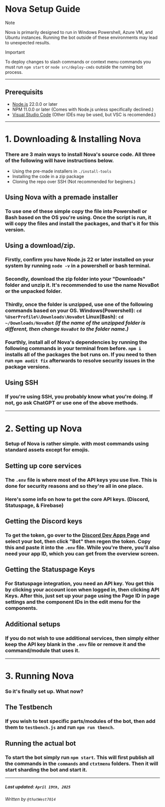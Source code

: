 # Nova Setup Guide

> [!NOTE] 
> Nova is primarily designed to run in Windows Powershell, Azure VM, and Ubuntu instances. Running the bot outside of these environments may lead to unexpected results.

> [!IMPORTANT]
> To deploy changes to slash commands or context menu commands you must run `npm start` or `node src/deploy-cmds` outside the running bot process.

---
## Prerequisits
- [Node.js](https://nodejs.org/en/download) 22.0.0 or later
- NPM 11.0.0 or later (Comes with Node.js unless specifically declined.)
- [Visual Studio Code](https://code.visualstudio.com/Download) (Other IDEs may be used, but VSC is recomended.)
---
# 1. Downloading & Installing Nova
### There are 3 main ways to install Nova's source code. All three of the following will have instructions below.
- Using the pre-made installers in `./install-tools`
- Installing the code in a zip package
- Cloning the repo over SSH (Not recommended for beginers.)

## Using Nova with a premade installer
### To use one of these simple copy the file into Powershell or Bash based on the OS you're using. Once the script is run, it will copy the files and install the packages, and that's it for this version.


## Using a download/zip.
### Firstly, confirm you have Node.js 22 or later installed on your system by running `node -v` in a powershell or bash terminal.

### Secondly, download the zip folder into your "Downloads" folder and unzip it. It's recommended to use the name NovaBot or the unpacked folder.

### Thirdly, once the folder is unzipped, use one of the following commands based on your OS. Windows(Powershell): `cd %UserProfile%\Downloads\NovaBot` Linux(Bash): `cd ~/Downloads/NovaBot` *(If the name of the unzipped folder is different, then change `NovaBot` to the folder name.)*

### Fourthly, install all of Nova's dependencies by running the following commands in your terminal from before. `npm i` installs all of the packages the bot runs on. If you need to then run `npm audit fix` afterwards to resolve security issues in the package versions.


## Using SSH
### If you're using SSH, you probably know what you're doing. If not, go ask ChatGPT or use one of the above methods.
---

# 2. Setting up Nova
### Setup of Nova is rather simple. with most commands using standard assets except for emojis.

## Setting up core services
### The `.env` file is where most of the API keys you use live. This is done for security reasons and so they're all in one place.
### Here's some info on how to get the core API keys. (Discord, Statuspage, & Firebase)

## Getting the Discord keys
### To get the token, go over to the [Discord Dev Apps Page](https://discord.com/developer/applications) and select your bot, then click "Bot" then regen the token. Copy this and paste it into the `.env` file. While you're there, you'll also need your app ID, which you can get from the overview screen.

## Getting the Statuspage Keys
### For Statuspage integration, you need an API key. You get this by clicking your account icon when logged in, then clicking API Keys. After this, just set up your page using the Page ID in page settings and the component IDs in the edit menu for the components.

## Additional setups
### If you do not wish to use additional services, then simply either keep the API key blank in the `.env` file or remove it and the command/module that uses it.
---
# 3. Running Nova
### So it's finally set up. What now?

## The Testbench
### If you wish to test specific parts/modules of the bot, then add them to `testbench.js` and run `npm run tbench`.

## Running the actual bot
### To start the bot simply run `npm start`. This will first publish all the commands in the `commands` and `ctxtmenu` folders. Then it will start sharding the bot and start it.
---
##### Last updated: `April 19th, 2025`
###### Written by `@thatWest7014`
